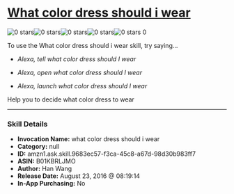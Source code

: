# [What color dress should i wear](http://alexa.amazon.com/#skills/amzn1.ask.skill.9683ec57-f3ca-45c8-a67d-98d30b983ff7)
![0 stars](../../images/ic_star_border_black_18dp_1x.png)![0 stars](../../images/ic_star_border_black_18dp_1x.png)![0 stars](../../images/ic_star_border_black_18dp_1x.png)![0 stars](../../images/ic_star_border_black_18dp_1x.png)![0 stars](../../images/ic_star_border_black_18dp_1x.png) 0

To use the What color dress should i wear skill, try saying...

* *Alexa, tell what color dress should I wear*

* *Alexa, open what color dress should I wear*

* *Alexa, launch what color dress should I wear*

Help you to decide what color dress to wear

***

### Skill Details

* **Invocation Name:** what color dress should i wear
* **Category:** null
* **ID:** amzn1.ask.skill.9683ec57-f3ca-45c8-a67d-98d30b983ff7
* **ASIN:** B01KBRLJMO
* **Author:** Han Wang
* **Release Date:** August 23, 2016 @ 08:19:14
* **In-App Purchasing:** No
